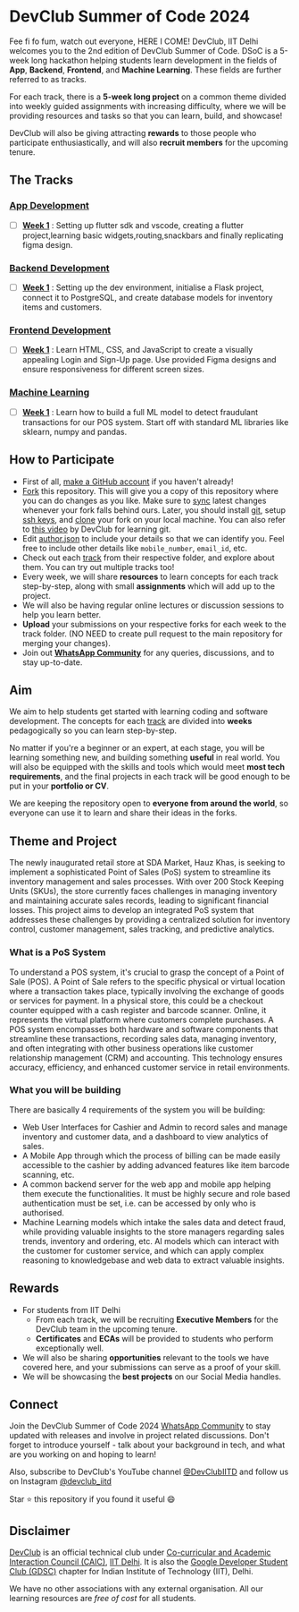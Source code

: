 # DevClub Summer of Code 2024

Fee fi fo fum, watch out everyone, HERE I COME! DevClub, IIT Delhi welcomes you to the 2nd edition of DevClub Summer of Code. DSoC is a 5-week long hackathon helping students learn development in the fields of **App**, **Backend**, **Frontend**, and **Machine Learning**. These fields are further referred to as tracks.

For each track, there is a **5-week long project** on a common theme divided into weekly guided assignments with increasing difficulty, where we will be providing resources and tasks so that you can learn, build, and showcase!

DevClub will also be giving attracting **rewards** to those people who participate enthusiastically, and will also **recruit members** for the upcoming tenure.

## The Tracks

### [App Development](app)
- [ ] **[Week 1](app/week-1)** :
Setting up flutter sdk and vscode,
creating a flutter project,learning basic widgets,routing,snackbars and finally replicating figma design.

### [Backend Development](backend)
- [ ] **[Week 1](backend/week-1)** : Setting up the dev environment, initialise a Flask project, connect it to PostgreSQL, and create database models for inventory items and customers.

### [Frontend Development](frontend)
- [ ] **[Week 1](frontend/week-1)** : Learn HTML, CSS, and JavaScript to create a visually appealing Login and Sign-Up page. Use provided Figma designs and ensure responsiveness for different screen sizes.

### [Machine Learning](machine-learning)
- [ ] **[Week 1](machine-learning/week-1)** : Learn how to build a full ML model to detect fraudulant transactions for our POS system. Start off with standard ML libraries like sklearn, numpy and pandas. 

## How to Participate
- First of all, [make a GitHub account](https://github.com/signup) if you haven't already!
- [Fork](https://github.com/devclub-iitd/summer-of-code-2024/fork) this repository. This will give you a copy of this repository where you can do changes as you like. Make sure to [sync](https://docs.github.com/en/pull-requests/collaborating-with-pull-requests/working-with-forks/syncing-a-fork) latest changes whenever your fork falls behind ours. Later, you should install [git](https://git-scm.com/book/en/v2/Getting-Started-Installing-Git), setup [ssh keys](https://docs.github.com/en/authentication/connecting-to-github-with-ssh/generating-a-new-ssh-key-and-adding-it-to-the-ssh-agent), and [clone](https://docs.github.com/en/repositories/creating-and-managing-repositories/cloning-a-repository) your fork on your local machine. You can also refer to [this video](https://youtu.be/YDniPA01pJc?t=2820) by DevClub for learning git.
- Edit [author.json](author.json) to include your details so that we can identify you. Feel free to include other details like `mobile_number`, `email_id`, etc.
- Check out each [track](#the-tracks) from their respective folder, and explore about them. You can try out multiple tracks too!
- Every week, we will share **resources** to learn concepts for each track step-by-step, along with small **assignments** which will add up to the project.
- We will also be having regular online lectures or discussion sessions to help you learn better.
- **Upload** your submissions on your respective forks for each week to the track folder. (NO NEED to create pull request to the main repository for merging your changes).
- Join out **[WhatsApp Community](https://chat.whatsapp.com/EOoXP2jEWAj2V8eJlQqf4H)** for any queries, discussions, and to stay up-to-date.

## Aim
We aim to help students get started with learning coding and software development. The concepts for each [track](#the-tracks) are divided into **weeks** pedagogically so you can learn step-by-step.

No matter if you're a beginner or an expert, at each stage, you will be learning something new, and building something **useful** in real world. You will also be equipped with the skills and tools which would meet **most tech requirements**, and the final projects in each track will be good enough to be put in your **portfolio or CV**.

We are keeping the repository open to **everyone from around the world**, so everyone can use it to learn and share their ideas in the forks.

## Theme and Project
The newly inaugurated retail store at SDA Market, Hauz Khas, is seeking to implement a sophisticated Point of Sales (PoS) system to streamline its inventory management and sales processes. With over 200 Stock Keeping Units (SKUs), the store currently faces challenges in managing inventory and maintaining accurate sales records, leading to significant financial losses. This project aims to develop an integrated PoS system that addresses these challenges by providing a centralized solution for inventory control, customer management, sales tracking, and predictive analytics.

### What is a PoS System
To understand a POS system, it's crucial to grasp the concept of a Point of Sale (POS). A Point of Sale refers to the specific physical or virtual location where a transaction takes place, typically involving the exchange of goods or services for payment. In a physical store, this could be a checkout counter equipped with a cash register and barcode scanner. Online, it represents the virtual platform where customers complete purchases. A POS system encompasses both hardware and software components that streamline these transactions, recording sales data, managing inventory, and often integrating with other business operations like customer relationship management (CRM) and accounting. This technology ensures accuracy, efficiency, and enhanced customer service in retail environments.

### What you will be building
There are basically 4 requirements of the system you will be building:
- Web User Interfaces for Cashier and Admin to record sales and manage inventory and customer data, and a dashboard to view analytics of sales.
- A Mobile App through which the process of billing can be made easily accessible to the cashier by adding advanced features like item barcode scanning, etc.
- A common backend server for the web app and mobile app helping them execute the functionalities. It must be highly secure and role based authentication must be set, i.e. can be accessed by only who is authorised.
- Machine Learning models which intake the sales data and detect fraud, while providing valuable insights to the store managers regarding sales trends, inventory and ordering, etc. AI models which can interact with the customer for customer service, and which can apply complex reasoning to knowledgebase and web data to extract valuable insights.

## Rewards
- For students from IIT Delhi
    - From each track, we will be recruiting **Executive Members** for the DevClub team in the upcoming tenure.
    - **Certificates** and **ECAs** will be provided to students who perform exceptionally well.
- We will also be sharing **opportunities** relevant to the tools we have covered here, and your submissions can serve as a proof of your skill.
- We will be showcasing the **best projects** on our Social Media handles.

## Connect
Join the DevClub Summer of Code 2024 [WhatsApp Community](https://chat.whatsapp.com/EOoXP2jEWAj2V8eJlQqf4H) to stay updated with releases and involve in project related discussions. Don't forget to introduce yourself - talk about your background in tech, and what are you working on and hoping to learn!

Also, subscribe to DevClub's YouTube channel [@DevClubIITD](https://www.youtube.com/@DevClubIITD) and follow us on Instagram [@devclub_iitd](https://www.instagram.com/devclub_iitd/)

Star ⭐ this repository if you found it useful 😄

## Disclaimer
[DevClub](https://devclub.in/) is an official technical club under [Co-curricular and Academic Interaction Council (CAIC)](https://caic.iitd.ac.in/), [IIT Delhi](https://home.iitd.ac.in). It is also the [Google Developer Student Club (GDSC)](https://gdsc.community.dev/indian-institute-of-technology-delhi/) chapter for Indian Institute of Technology (IIT), Delhi.

We have no other associations with any external organisation. All our learning resources are *free of cost* for all students.
